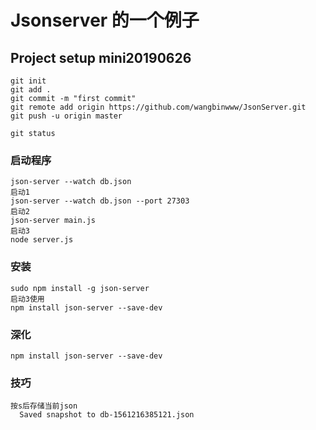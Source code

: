 # Jsonserver 的一个例子

## Project setup mini20190626

```
git init
git add .
git commit -m "first commit"
git remote add origin https://github.com/wangbinwww/JsonServer.git
git push -u origin master

git status
```

### 启动程序

```
json-server --watch db.json
启动1
json-server --watch db.json --port 27303
启动2
json-server main.js
启动3
node server.js
```

### 安装

```
sudo npm install -g json-server
启动3使用
npm install json-server --save-dev
```

### 深化

```
npm install json-server --save-dev
```

### 技巧

```
按s后存储当前json
  Saved snapshot to db-1561216385121.json

```
